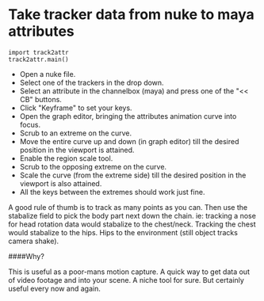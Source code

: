 # Take tracker data from nuke to maya attributes

    import track2attr
    track2attr.main()
    
* Open a nuke file.
* Select one of the trackers in the drop down.
* Select an attribute in the channelbox (maya) and press one of the "<< CB" buttons.
* Click "Keyframe" to set your keys.
* Open the graph editor, bringing the attributes animation curve into focus.
* Scrub to an extreme on the curve.
* Move the entire curve up and down (in graph editor) till the desired position in the viewport is attained.
* Enable the region scale tool.
* Scrub to the opposing extreme on the curve.
* Scale the curve (from the extreme side) till the desired position in the viewport is also attained.
* All the keys between the extremes should work just fine.

A good rule of thumb is to track as many points as you can. Then use the stabalize field to pick the body part next down the chain. ie: tracking a nose for head rotation data would stabalize to the chest/neck. Tracking the chest would stabalize to the hips. Hips to the environment (still object tracks camera shake).

####Why?

This is useful as a poor-mans motion capture. A quick way to get data out of video footage and into your scene. A niche tool for sure. But certainly useful every now and again.
